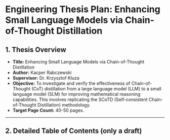 # Engineering Thesis Plan: Enhancing Small Language Models via Chain-of-Thought Distillation

## 1. Thesis Overview

*   **Title:** Enhancing Small Language Models via Chain-of-Thought Distillation
*   **Author:** Kacper Rabczewski
*   **Supervisor:** Dr. Krzysztof Kluza
*   **Objective:** To investigate and verify the effectiveness of Chain-of-Thought (CoT) distillation from a large language model (LLM) to a small language model (SLM) for improving mathematical reasoning capabilities. This involves replicating the SCoTD (Self-consistent Chain-of-Thought Distillation) methodology.
*   **Target Page Count:** 40-50 pages.

---

## 2. Detailed Table of Contents (only a draft)

